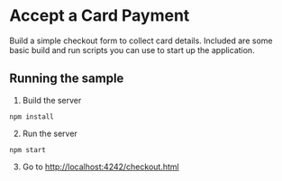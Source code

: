 # Accept a Card Payment

Build a simple checkout form to collect card details. Included are some basic build and run scripts you can use to start up the application.

## Running the sample

1. Build the server

```
npm install
```

2. Run the server

```
npm start
```

3. Go to [http://localhost:4242/checkout.html](http://localhost:4242/checkout.html)
